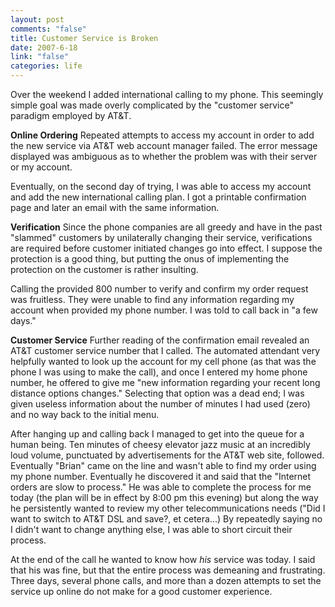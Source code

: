 ```yaml
--- 
layout: post
comments: "false"
title: Customer Service is Broken
date: 2007-6-18
link: "false"
categories: life
---
```

Over the weekend I added international calling to my phone.  This seemingly simple goal was made overly complicated by the "customer service" paradigm employed by AT&amp;T.

<strong>Online Ordering</strong>
Repeated attempts to access my account in order to add the new service via AT&amp;T web account manager failed.  The error message displayed was ambiguous as to whether the problem was with their server or my account.

Eventually, on the second day of trying, I was able to access my account and add the new international calling plan.  I got a printable confirmation page and later an email with the same information.

<strong>Verification</strong>
Since the phone companies are all greedy and have in the past "slammed" customers by unilaterally changing their service, verifications are  required before customer initiated changes go into effect.  I suppose the protection is a good thing, but putting the onus of implementing the protection on the customer is rather insulting.

Calling the provided 800 number to verify and confirm my order request was fruitless.  They were unable to find any information regarding my account when provided my phone number.  I was told to call back in "a few days."

<strong>Customer Service</strong>
Further reading of the confirmation email revealed an AT&amp;T customer service number that I called.  The automated attendant very helpfully wanted to look up the account for my cell phone (as that was the phone I was using to make the call), and once I entered my home phone number, he offered to give me "new information regarding your recent long distance options changes."  Selecting that option was a dead end; I was given useless information about the number of minutes I had used (zero) and no way back to the initial menu.

After hanging up and calling back I managed to get into the queue for a human being.  Ten minutes of cheesy elevator jazz music at an incredibly loud volume, punctuated by advertisements for the AT&amp;T web site, followed.  Eventually "Brian" came on the line and wasn't able to find my order using my phone number.  Eventually he discovered it and said that the "Internet orders are slow to process."  He was able to complete the process for me today (the plan will be in effect by 8:00 pm this evening) but along the way he persistently wanted to review my other telecommunications needs ("Did I want to switch to AT&amp;T DSL and save?, et cetera...)  By repeatedly saying no I didn't want to change anything else, I was able to short circuit their process.

At the end of the call he wanted to know how <em>his</em> service was today.  I said that his was fine, but that the entire process was demeaning and frustrating.  Three days, several phone calls, and more than a dozen attempts to set the service up online do not make for a good customer experience.
